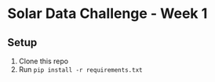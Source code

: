 # Solar Data Challenge - Week 1

## Setup
1. Clone this repo
2. Run `pip install -r requirements.txt`